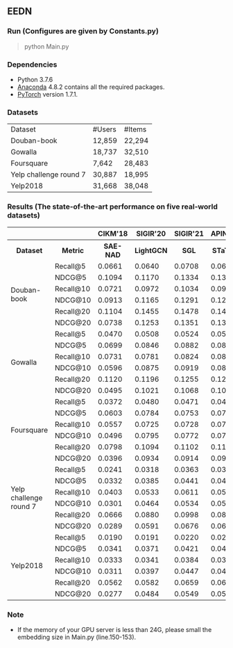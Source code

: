 ## EEDN

### Run (Configures are given by Constants.py)
> python Main.py

### Dependencies
* Python 3.7.6
* [Anaconda](https://www.anaconda.com/) 4.8.2 contains all the required packages.
* [PyTorch](https://pytorch.org/) version 1.7.1.


### Datasets
<table>
	<tr> <td> Dataset</td> <td> #Users</td> <td> #Items</td> </tr>
	<tr> <td> Douban-book</td> <td> 12,859</td> <td> 22,294</td> </tr>
	<tr> <td> Gowalla</td> <td> 18,737</td> <td> 32,510</td> </tr>
	<tr> <td> Foursquare</td> <td> 7,642</td> <td> 28,483</td> </tr>
	<tr> <td> Yelp challenge round 7</td> <td> 30,887</td> <td> 18,995</td> </tr>
	<tr> <td> Yelp2018</td> <td> 31,668</td> <td> 38,048</td> </tr>
</table>


### Results (The state-of-the-art performance on five real-world datasets)

<table>
	<tr><th></th><th></th><th>CIKM'18</th><th>SIGIR'20</th><th>SIGIR'21</th><th>APIN'22</th><th>KDD'22</th><th>WWW'22</th><th>SIGIR'22</th><th></th><th></th></tr>
	<tr><th>Dataset</th><th>Metric</th><th>SAE-NAD</th><th>LightGCN</th><th>SGL</th><th>STaTRL</th><th>DirectAU</th><th>NCL</th><th>SIMGCL</th><th>Ours</th><th>Improv.</th></tr>
    <tr><td rowspan="6">Douban-book</td><td>Recall@5 </td><td>0.0661</td><td>0.0640</td><td>0.0708</td><td>0.0693</td><td>0.0700</td><td>0.0753</td><td>0.0795</td><td><b>0.0997</b> </td><td>+34.2%</td></tr>
    <tr><td>NDCG@5 </td><td> 0.1094</td><td>0.1170</td><td>0.1334</td><td>0.1370</td><td>0.1153</td><td>0.1328 </td><td>0.1459</td><td><b>0.1931</b> </td><td>+32.4%</td></tr>
    <tr><td>Recall@10 </td><td>0.0721</td><td>0.0972</td><td>0.1034</td><td>0.0994</td><td>0.0996</td><td>0.1133 </td><td>0.1167</td><td><b>0.1413</b> </td><td>+21.1%</td></tr>
    <tr><td>NDCG@10 </td><td>0.0913</td><td>0.1165</td><td>0.1291</td><td>0.1286</td><td>0.1131</td><td>0.1323</td><td>0.1424</td><td><b>0.1822</b> </td><td>+27.9%</td></tr>
    <tr><td>Recall@20 </td><td>0.1104</td><td>0.1455</td><td>0.1478</td><td>0.1401</td><td>0.1358</td><td>0.1631</td><td>0.1770</td><td><b>0.1954</b> </td><td>+10.4%</td></tr>
    <tr><td>NDCG@20 </td><td>0.0738</td><td>0.1253</td><td>0.1351</td><td>0.1313</td><td>0.1193</td><td>0.1413</td><td>0.1582</td><td><b>0.1840</b> </td><td>+16.3%</td></tr>
    <tr><td rowspan="6">Gowalla</td><td>Recall@5 </td><td>0.0470</td><td>0.0508</td><td>0.0524</td><td>0.0517</td><td>0.0457</td><td>0.0535</td><td>0.0541</td><td><b>0.0602</b> </td><td>+11.3%</td></tr>
    <tr><td>NDCG@5 </td><td>0.0699</td><td>0.0846</td><td>0.0882</td><td>0.0840</td><td>0.0733</td><td>0.0890</td><td>0.0885</td><td><b>0.0996</b> </td><td>+11.9%</td></tr>
    <tr><td>Recall@10 </td><td>0.0731</td><td>0.0781</td><td>0.0824</td><td>0.0803</td><td>0.0729</td><td>0.0849</td><td>0.0835</td><td><b>0.0947</b> </td><td>+11.5%</td></tr>
    <tr><td>NDCG@10 </td><td>0.0596</td><td>0.0875</td><td>0.0919</td><td>0.0876</td><td>0.0781</td><td>0.0938</td><td>0.0924</td><td><b>0.1040</b> </td><td>+10.9%</td></tr>
    <tr><td>Recall@20 </td><td>0.1120</td><td>0.1196</td><td>0.1255</td><td>0.1230</td><td>0.1132</td><td>0.1304</td><td>0.1298</td><td><b>0.1423</b> </td><td>+9.1%</td></tr>
    <tr><td>NDCG@20 </td><td>0.0495</td><td>0.1021</td><td>0.1068</td><td>0.1018</td><td>0.0928</td><td>0.1099</td><td>0.1090</td><td><b>0.1203</b> </td><td>+9.5%</td></tr>
    <tr><td rowspan="6">Foursquare</td><td>Recall@5 </td><td>0.0372</td><td>0.0480</td><td>0.0471</td><td>0.0472</td><td>0.0482</td><td>0.0511</td><td>0.0464</td><td><b>0.0554</b> </td><td>+8.4%</td></tr>
    <tr><td>NDCG@5 </td><td>0.0603</td><td>0.0784</td><td>0.0753</td><td>0.0763</td><td>0.0649</td><td>0.0834 </td><td>0.0725</td><td><b>0.0867</b> </td><td>+4.0%</td></tr>
    <tr><td>Recall@10 </td><td>0.0557</td><td>0.0725</td><td>0.0728</td><td>0.0735</td><td>0.0714</td><td>0.0788 </td><td>0.0732</td><td><b>0.0843</b> </td><td>+7.0%</td></tr>
    <tr><td>NDCG@10 </td><td>0.0496</td><td>0.0795</td><td>0.0772</td><td>0.0778</td><td>0.0696</td><td>0.0854</td><td>0.0764</td><td><b>0.0882</b> </td><td>+3.3%</td></tr>
    <tr><td>Recall@20 </td><td>0.0798</td><td>0.1094</td><td>0.1102</td><td>0.1106</td><td>0.1091</td><td>0.1206</td><td>0.1146</td><td><b>0.1268</b> </td><td>+5.1%</td></tr>
    <tr><td>NDCG@20 </td><td>0.0396</td><td>0.0934</td><td>0.0914</td><td>0.0916</td><td>0.0848</td><td>0.1012</td><td>0.0923</td><td><b>0.1043</b> </td><td>+3.1%</td></tr>
    <tr><td rowspan="6">Yelp challenge round 7</td><td>Recall@5 </td><td>0.0241</td><td>0.0318</td><td>0.0363</td><td>0.0342</td><td>0.0364</td><td>0.0372</td><td>0.0373</td><td><b>0.0386 </b></td><td>+3.5%</td></tr>
    <tr><td>NDCG@5 </td><td>0.0332</td><td>0.0385</td><td>0.0441</td><td>0.0420</td><td>0.0441</td><td>0.0457 </td><td>0.0460</td><td><b>0.0476</b> </td><td>+3.5%</td></tr>
    <tr><td>Recall@10 </td><td>0.0403</td><td>0.0533</td><td>0.0611</td><td>0.0565</td><td>0.0612</td><td>0.0616 </td><td>0.0623</td><td><b>0.0637</b> </td><td>+2.2%</td></tr>
    <tr><td>NDCG@10 </td><td>0.0301</td><td>0.0464</td><td>0.0534</td><td>0.0502</td><td>0.0531</td><td>0.0544</td><td>0.0549</td><td><b>0.0563</b> </td><td>+2.6%</td></tr>
    <tr><td>Recall@20 </td><td>0.0666</td><td>0.0880</td><td>0.0998</td><td>0.0897</td><td>0.0986</td><td>0.0991</td><td>0.1012</td><td><b>0.1020</b> </td><td>+0.8%</td></tr>
    <tr><td>NDCG@20 </td><td>0.0289</td><td>0.0591</td><td>0.0676</td><td>0.0620</td><td>0.0669</td><td>0.0679</td><td>0.0690</td><td><b>0.0702</b> </td><td>+1.7%</td></tr>
    <tr><td rowspan="6">Yelp2018</td><td>Recall@5 </td><td>0.0190</td><td>0.0191</td><td>0.0220</td><td>0.0215</td><td>0.0238</td><td>0.0223</td><td>0.0242</td><td><b>0.0267</b> </td><td>+10.3%</td></tr>
    <tr><td>NDCG@5 </td><td>0.0341</td><td>0.0371</td><td>0.0421</td><td>0.0415</td><td>0.0458</td><td>0.0428</td><td>0.0461</td><td><b>0.0508</b> </td><td>+10.2%</td></tr>
    <tr><td>Recall@10 </td><td>0.0333</td><td>0.0341</td><td>0.0384</td><td>0.0372</td><td>0.0413</td><td>0.0390 </td><td>0.0426</td><td><b>0.0457</b> </td><td>+7.3%</td></tr>
    <tr><td>NDCG@10 </td><td>0.0311</td><td>0.0397</td><td>0.0447</td><td>0.0420</td><td>0.0482</td><td>0.0456</td><td>0.0493</td><td><b>0.0531</b> </td><td>+7.7%</td></tr>
    <tr><td>Recall@20 </td><td>0.0562</td><td>0.0582</td><td>0.0659</td><td>0.0662</td><td>0.0705</td><td>0.0665</td><td>0.0721</td><td><b>0.0760</b> </td><td>+5.4%</td></tr>
    <tr><td>NDCG@20 </td><td>0.0277</td><td>0.0484</td><td>0.0549</td><td>0.0501</td><td>0.0589</td><td>0.0558</td><td>0.0601</td><td><b>0.0639</b> </td><td>+6.3%</td></tr>
</table>

### Note
* If the memory of your GPU server is less than 24G, please small the embedding size in Main.py (line.150-153).

